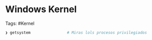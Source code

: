 # Windows Kernel 

Tags: #Kernel 

```bash 
❯ getsystem                # Miras lols procesos privilegiados 
```